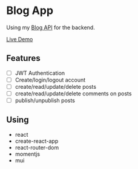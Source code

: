 # Blog App

Using my [Blog API](https://github.com/arito7/blog-api) for the backend.

[Live Demo](https://arito7.github.io/blog-app-react/)

## Features
- [ ] JWT Authentication 
- [ ] Create/login/logout account
- [ ] create/read/update/delete posts
- [ ] create/read/update/delete comments on posts
- [ ] publish/unpublish posts

## Using
- react
- create-react-app
- react-router-dom
- momentjs
- mui
